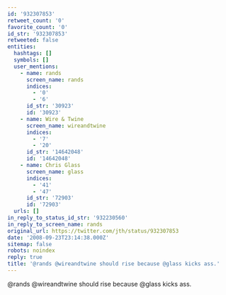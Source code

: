 ```yaml
---
id: '932307853'
retweet_count: '0'
favorite_count: '0'
id_str: '932307853'
retweeted: false
entities:
  hashtags: []
  symbols: []
  user_mentions:
    - name: rands
      screen_name: rands
      indices:
        - '0'
        - '6'
      id_str: '30923'
      id: '30923'
    - name: Wire & Twine
      screen_name: wireandtwine
      indices:
        - '7'
        - '20'
      id_str: '14642048'
      id: '14642048'
    - name: Chris Glass
      screen_name: glass
      indices:
        - '41'
        - '47'
      id_str: '72903'
      id: '72903'
  urls: []
in_reply_to_status_id_str: '932230560'
in_reply_to_screen_name: rands
original_url: https://twitter.com/jth/status/932307853
date: '2008-09-23T23:14:38.000Z'
sitemap: false
robots: noindex
reply: true
title: '@rands @wireandtwine should rise because @glass kicks ass.'
---
```


@rands @wireandtwine should rise because @glass kicks ass.